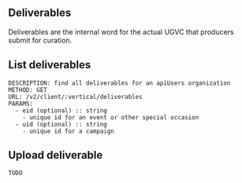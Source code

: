## Deliverables

Deliverables are the internal word for the actual UGVC that producers submit for curation.

## List deliverables

    DESCRIPTION: find all deliverables for an apiUsers organization
    METHOD: GET
    URL: /v2/client/:vertical/deliverables
    PARAMS:
      - eid (optional) :: string
        - unique id for an event or other special occasion
      - uid (optional) :: string
        - unique id for a campaign


## Upload deliverable

    TODO